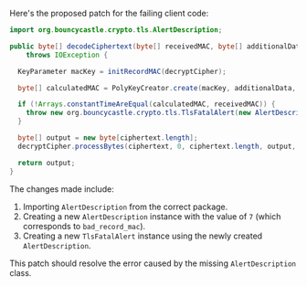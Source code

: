 Here's the proposed patch for the failing client code:

```java
import org.bouncycastle.crypto.tls.AlertDescription;

public byte[] decodeCiphertext(byte[] receivedMAC, byte[] additionalData, byte[] ciphertext)
    throws IOException {

  KeyParameter macKey = initRecordMAC(decryptCipher);

  byte[] calculatedMAC = PolyKeyCreator.create(macKey, additionalData, ciphertext);

  if (!Arrays.constantTimeAreEqual(calculatedMAC, receivedMAC)) {
    throw new org.bouncycastle.crypto.tls.TlsFatalAlert(new AlertDescription(7));
  }

  byte[] output = new byte[ciphertext.length];
  decryptCipher.processBytes(ciphertext, 0, ciphertext.length, output, 0);

  return output;
}
```

The changes made include:

1. Importing `AlertDescription` from the correct package.
2. Creating a new `AlertDescription` instance with the value of `7` (which corresponds to `bad_record_mac`).
3. Creating a new `TlsFatalAlert` instance using the newly created `AlertDescription`.

This patch should resolve the error caused by the missing `AlertDescription` class.